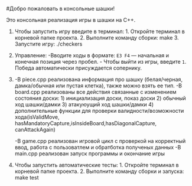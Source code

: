 #Добро пожаловать в консольные шашки!

Это консольная реализация игры в шашки на C++.

1) Чтобы запустить игру введите в терминал: 1. Откройте терминал в корневой папке проекта.
                                            2. Выполните команду сборки: make
                                            3. Запустите игру: ./checkers

2) Управление:  -Вводите ходы в формате: `E3 F4` — начальная и конечная позиция через пробел.
                - Чтобы выйти из игры, введите `1`. Победа автоматически присуждается сопернику.

3)  -В piece.cpp реализована информация про шашку (белая/черная, дамка/обычная или пустая клетка), также можно взять ее тип.
    -В board.cpp реализованы все действия связанные с изменением состояния доски: 
                                                1) инициализация доски, показ доски
                                                2) обычный ход шашки/дамки
                                                3) атакуюущий ход шашки/дамки 
                                                4) дополнительные функции для проверки валидности/возможности хода(isValidMove, hasMandatoryCapture,isInsideBoard,hasDiagonalCapture, canAttackAgain)


    -В game.cpp реализован игровой цикл с проверкой на корректный ввод, работа с пользоватлем и обратботка полученых данных
    -В main.cpp реализован запуск программы и окончание игры
4)  Чтобы запустить автоматические тесты:   1. Откройте терминал в корневой папке проекта.
                                            2. Выполните команду сборки и запуска: make test
                                            